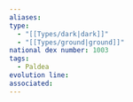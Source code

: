 ```yaml
---
aliases: 
type:
  - "[[Types/dark|dark]]"
  - "[[Types/ground|ground]]"
national dex number: 1003
tags:
  - Paldea
evolution line: 
associated:
---
```

